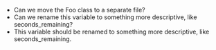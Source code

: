 - Can we move the Foo class to a separate file?
- Can we rename this variable to something more descriptive, like seconds_remaining?
- This variable should be renamed to something more descriptive, like seconds_remaining.